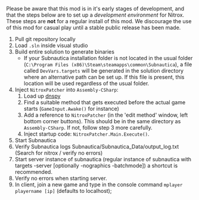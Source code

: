 Please be aware that this mod is in it's early stages of development, and that the steps below are to set up a *development environment* for Nitrox. These steps are **not** for a regular install of this mod. We discourage the use of this mod for casual play until a stable public release has been made.

1. Pull git repository locally
2. Load `.sln` inside visual studio
3. Build entire solution to generate binaries
    - If your Subnautica installation folder is not located in the usual folder (`C:\Program Files (x86)\Steam\steamapps\common\Subnautica`), a file called `DevVars.targets` will be generated in the solution directory where an alternative path can be set up. If this file is present, this location will be used regardless of the usual folder.
4. Inject `NitroxPatcher` into `Assembly-CSharp`:
    1. Load up [dnspy](https://github.com/0xd4d/dnSpy)
    2. Find a suitable method that gets executed before the actual game starts (`GameInput.Awake()` for instance)
    3. Add a reference to `NitroxPatcher` (in the 'edit method' window, left bottom corner buttons). This should be in the same directory as `Assembly-CSharp`. If not, follow step 3 more carefully.
    4. Inject startup code: `NitroxPatcher.Main.Execute()`.
5. Start Subnautica
6. Verify Subnautica logs Subnautica/Subnautica_Data/output_log.txt (Search for nitrox / verify no errors)
7. Start server instance of subnautica (regular instance of subnautica with targets -server [optionally -nographics -batchmode]) a shortcut is recommended.
8. Verify no errors when starting server.
9. In client, join a new game and type in the console command `mplayer playername [ip]` (defaults to localhost);

